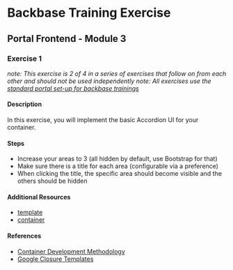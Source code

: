 # Backbase Training Exercise

## Portal Frontend - Module 3

### Exercise 1

_note: This exercise is 2 of 4 in a series of exercises that follow on from each other and should not be used independently_
_note: All exercises use the [standard portal set-up for backbase trainings](https://my.backbase.com/resources/how-to-guides/getting-your-first-launchpad-based-portal-set-up/)_

#### Description

In this exercise, you will implement the basic Accordion UI for your container.

#### Steps

 - Increase your areas to 3 (all hidden by default, use Bootstrap for that)
 - Make sure there is a title for each area (configurable via a preference)
 - When clicking the title, the specific area should become visible and the others should be hidden

#### Additional Resources

 - [template](./Template)
 - [container](./Container)

#### References

 - [Container Development Methodology](https://my.backbase.com/resources/documentation/portal/5.6.0/portalservices_containers.html)
 - [Google Closure Templates](https://my.backbase.com/resources/documentation/portal/5.6.0/containertemplate_closurefile.html)
